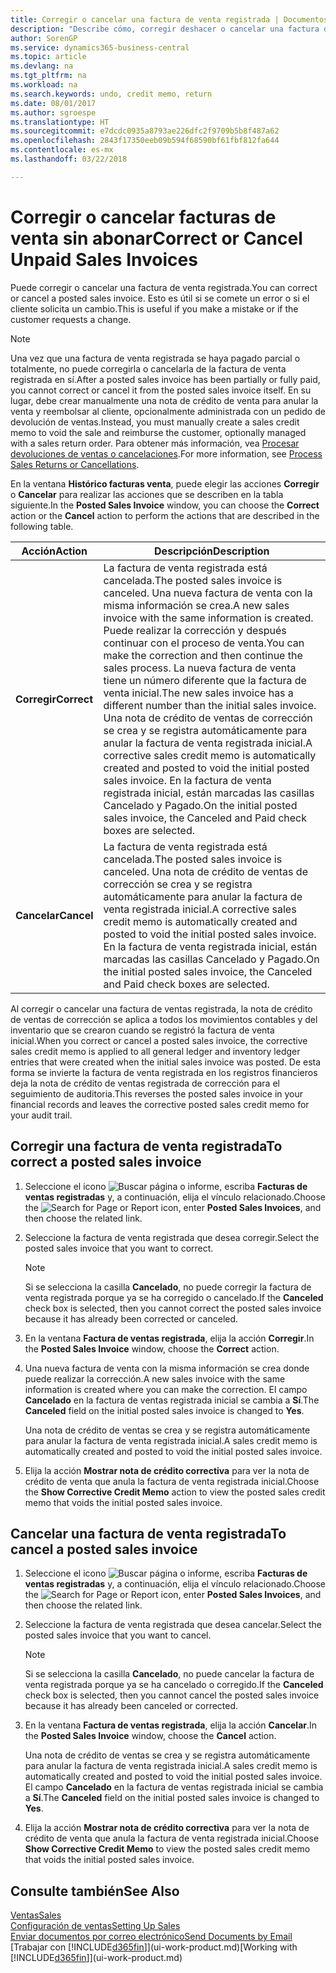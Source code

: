 ```yaml
---
title: Corregir o cancelar una factura de venta registrada | Documentos de Microsoft
description: "Describe cómo, corregir deshacer o cancelar una factura de venta registrada y aplicar una nota de crédito de venta."
author: SorenGP
ms.service: dynamics365-business-central
ms.topic: article
ms.devlang: na
ms.tgt_pltfrm: na
ms.workload: na
ms.search.keywords: undo, credit memo, return
ms.date: 08/01/2017
ms.author: sgroespe
ms.translationtype: HT
ms.sourcegitcommit: e7dcdc0935a8793ae226dfc2f9709b5b8f487a62
ms.openlocfilehash: 2843f17350eeb09b594f68590bf61fbf812fa644
ms.contentlocale: es-mx
ms.lasthandoff: 03/22/2018

---
```

# <a name="correct-or-cancel-unpaid-sales-invoices"></a><span data-ttu-id="a7272-103">Corregir o cancelar facturas de venta sin abonar</span><span class="sxs-lookup"><span data-stu-id="a7272-103">Correct or Cancel Unpaid Sales Invoices</span></span>
<span data-ttu-id="a7272-104">Puede corregir o cancelar una factura de venta registrada.</span><span class="sxs-lookup"><span data-stu-id="a7272-104">You can correct or cancel a posted sales invoice.</span></span> <span data-ttu-id="a7272-105">Esto es útil si se comete un error o si el cliente solicita un cambio.</span><span class="sxs-lookup"><span data-stu-id="a7272-105">This is useful if you make a mistake or if the customer requests a change.</span></span>

> [!NOTE]  
>   <span data-ttu-id="a7272-106">Una vez que una factura de venta registrada se haya pagado parcial o totalmente, no puede corregirla o cancelarla de la factura de venta registrada en sí.</span><span class="sxs-lookup"><span data-stu-id="a7272-106">After a posted sales invoice has been partially or fully paid, you cannot correct or cancel it from the posted sales invoice itself.</span></span> <span data-ttu-id="a7272-107">En su lugar, debe crear manualmente una nota de crédito de venta para anular la venta y reembolsar al cliente, opcionalmente administrada con un pedido de devolución de ventas.</span><span class="sxs-lookup"><span data-stu-id="a7272-107">Instead, you must manually create a sales credit memo to void the sale and reimburse the customer, optionally managed with a sales return order.</span></span> <span data-ttu-id="a7272-108">Para obtener más información, vea [Procesar devoluciones de ventas o cancelaciones](sales-how-process-sales-returns-cancellations.md).</span><span class="sxs-lookup"><span data-stu-id="a7272-108">For more information, see [Process Sales Returns or Cancellations](sales-how-process-sales-returns-cancellations.md).</span></span>

<span data-ttu-id="a7272-109">En la ventana **Histórico facturas venta**, puede elegir las acciones **Corregir** o **Cancelar** para realizar las acciones que se describen en la tabla siguiente.</span><span class="sxs-lookup"><span data-stu-id="a7272-109">In the **Posted Sales Invoice** window, you can choose the **Correct** action or the **Cancel** action to perform the actions that are described in the following table.</span></span>

| <span data-ttu-id="a7272-110">Acción</span><span class="sxs-lookup"><span data-stu-id="a7272-110">Action</span></span> | <span data-ttu-id="a7272-111">Descripción</span><span class="sxs-lookup"><span data-stu-id="a7272-111">Description</span></span> |
| --- | --- |
| <span data-ttu-id="a7272-112">**Corregir**</span><span class="sxs-lookup"><span data-stu-id="a7272-112">**Correct**</span></span> |<span data-ttu-id="a7272-113">La factura de venta registrada está cancelada.</span><span class="sxs-lookup"><span data-stu-id="a7272-113">The posted sales invoice is canceled.</span></span> <span data-ttu-id="a7272-114">Una nueva factura de venta con la misma información se crea.</span><span class="sxs-lookup"><span data-stu-id="a7272-114">A new sales invoice with the same information is created.</span></span> <span data-ttu-id="a7272-115">Puede realizar la corrección y después continuar con el proceso de venta.</span><span class="sxs-lookup"><span data-stu-id="a7272-115">You can make the correction and then continue the sales process.</span></span> <span data-ttu-id="a7272-116">La nueva factura de venta tiene un número diferente que la factura de venta inicial.</span><span class="sxs-lookup"><span data-stu-id="a7272-116">The new sales invoice has a different number than the initial sales invoice.</span></span> <span data-ttu-id="a7272-117">Una nota de crédito de ventas de corrección se crea y se registra automáticamente para anular la factura de venta registrada inicial.</span><span class="sxs-lookup"><span data-stu-id="a7272-117">A corrective sales credit memo is automatically created and posted to void the initial posted sales invoice.</span></span> <span data-ttu-id="a7272-118">En la factura de venta registrada inicial, están marcadas las casillas Cancelado y Pagado.</span><span class="sxs-lookup"><span data-stu-id="a7272-118">On the initial posted sales invoice, the Canceled and Paid check boxes are selected.</span></span> |
| <span data-ttu-id="a7272-119">**Cancelar**</span><span class="sxs-lookup"><span data-stu-id="a7272-119">**Cancel**</span></span> |<span data-ttu-id="a7272-120">La factura de venta registrada está cancelada.</span><span class="sxs-lookup"><span data-stu-id="a7272-120">The posted sales invoice is canceled.</span></span> <span data-ttu-id="a7272-121">Una nota de crédito de ventas de corrección se crea y se registra automáticamente para anular la factura de venta registrada inicial.</span><span class="sxs-lookup"><span data-stu-id="a7272-121">A corrective sales credit memo is automatically created and posted to void the initial posted sales invoice.</span></span> <span data-ttu-id="a7272-122">En la factura de venta registrada inicial, están marcadas las casillas Cancelado y Pagado.</span><span class="sxs-lookup"><span data-stu-id="a7272-122">On the initial posted sales invoice, the Canceled and Paid check boxes are selected.</span></span> |

<span data-ttu-id="a7272-123">Al corregir o cancelar una factura de ventas registrada, la nota de crédito de ventas de corrección se aplica a todos los movimientos contables y del inventario que se crearon cuando se registró la factura de venta inicial.</span><span class="sxs-lookup"><span data-stu-id="a7272-123">When you correct or cancel a posted sales invoice, the corrective sales credit memo is applied to all general ledger and inventory ledger entries that were created when the initial sales invoice was posted.</span></span> <span data-ttu-id="a7272-124">De esta forma se invierte la factura de venta registrada en los registros financieros deja la nota de crédito de ventas registrada de corrección para el seguimiento de auditoria.</span><span class="sxs-lookup"><span data-stu-id="a7272-124">This reverses the posted sales invoice in your financial records and leaves the corrective posted sales credit memo for your audit trail.</span></span>

## <a name="to-correct-a-posted-sales-invoice"></a><span data-ttu-id="a7272-125">Corregir una factura de venta registrada</span><span class="sxs-lookup"><span data-stu-id="a7272-125">To correct a posted sales invoice</span></span>
1. <span data-ttu-id="a7272-126">Seleccione el icono ![Buscar página o informe](media/ui-search/search_small.png "icono Buscar página o informe"), escriba **Facturas de ventas registradas** y, a continuación, elija el vínculo relacionado.</span><span class="sxs-lookup"><span data-stu-id="a7272-126">Choose the ![Search for Page or Report](media/ui-search/search_small.png "Search for Page or Report icon") icon, enter **Posted Sales Invoices**, and then choose the related link.</span></span>  
2. <span data-ttu-id="a7272-127">Seleccione la factura de venta registrada que desea corregir.</span><span class="sxs-lookup"><span data-stu-id="a7272-127">Select the posted sales invoice that you want to correct.</span></span>

    > [!NOTE]  
    >   <span data-ttu-id="a7272-128">Si se selecciona la casilla **Cancelado**, no puede corregir la factura de venta registrada porque ya se ha corregido o cancelado.</span><span class="sxs-lookup"><span data-stu-id="a7272-128">If the **Canceled** check box is selected, then you cannot correct the posted sales invoice because it has already been corrected or canceled.</span></span>
3. <span data-ttu-id="a7272-129">En la ventana **Factura de ventas registrada**, elija la acción **Corregir**.</span><span class="sxs-lookup"><span data-stu-id="a7272-129">In the **Posted Sales Invoice** window, choose the **Correct** action.</span></span>  
4. <span data-ttu-id="a7272-130">Una nueva factura de venta con la misma información se crea donde puede realizar la corrección.</span><span class="sxs-lookup"><span data-stu-id="a7272-130">A new sales invoice with the same information is created where you can make the correction.</span></span> <span data-ttu-id="a7272-131">El campo **Cancelado** en la factura de ventas registrada inicial se cambia a **Sí**.</span><span class="sxs-lookup"><span data-stu-id="a7272-131">The **Canceled** field on the initial posted sales invoice is changed to **Yes**.</span></span>

    <span data-ttu-id="a7272-132">Una nota de crédito de ventas se crea y se registra automáticamente para anular la factura de venta registrada inicial.</span><span class="sxs-lookup"><span data-stu-id="a7272-132">A sales credit memo is automatically created and posted to void the initial posted sales invoice.</span></span>
5. <span data-ttu-id="a7272-133">Elija la acción **Mostrar nota de crédito correctiva** para ver la nota de crédito de venta que anula la factura de venta registrada inicial.</span><span class="sxs-lookup"><span data-stu-id="a7272-133">Choose the **Show Corrective Credit Memo** action to view the posted sales credit memo that voids the initial posted sales invoice.</span></span>

## <a name="to-cancel-a-posted-sales-invoice"></a><span data-ttu-id="a7272-134">Cancelar una factura de venta registrada</span><span class="sxs-lookup"><span data-stu-id="a7272-134">To cancel a posted sales invoice</span></span>
1. <span data-ttu-id="a7272-135">Seleccione el icono ![Buscar página o informe](media/ui-search/search_small.png "icono Buscar página o informe"), escriba **Facturas de ventas registradas** y, a continuación, elija el vínculo relacionado.</span><span class="sxs-lookup"><span data-stu-id="a7272-135">Choose the ![Search for Page or Report](media/ui-search/search_small.png "Search for Page or Report icon") icon, enter **Posted Sales Invoices**, and then choose the related link.</span></span>  
2. <span data-ttu-id="a7272-136">Seleccione la factura de venta registrada que desea cancelar.</span><span class="sxs-lookup"><span data-stu-id="a7272-136">Select the posted sales invoice that you want to cancel.</span></span>

    > [!NOTE]  
    >   <span data-ttu-id="a7272-137">Si se selecciona la casilla **Cancelado**, no puede cancelar la factura de venta registrada porque ya se ha cancelado o corregido.</span><span class="sxs-lookup"><span data-stu-id="a7272-137">If the **Canceled** check box is selected, then you cannot cancel the posted sales invoice because it has already been canceled or corrected.</span></span>
3. <span data-ttu-id="a7272-138">En la ventana **Factura de ventas registrada**, elija la acción **Cancelar**.</span><span class="sxs-lookup"><span data-stu-id="a7272-138">In the **Posted Sales Invoice** window, choose the **Cancel** action.</span></span>

    <span data-ttu-id="a7272-139">Una nota de crédito de ventas se crea y se registra automáticamente para anular la factura de venta registrada inicial.</span><span class="sxs-lookup"><span data-stu-id="a7272-139">A sales credit memo is automatically created and posted to void the initial posted sales invoice.</span></span> <span data-ttu-id="a7272-140">El campo **Cancelado** en la factura de ventas registrada inicial se cambia a **Sí**.</span><span class="sxs-lookup"><span data-stu-id="a7272-140">The **Canceled** field on the initial posted sales invoice is changed to **Yes**.</span></span>
4. <span data-ttu-id="a7272-141">Elija la acción **Mostrar nota de crédito correctiva** para ver la nota de crédito de venta que anula la factura de venta registrada inicial.</span><span class="sxs-lookup"><span data-stu-id="a7272-141">Choose **Show Corrective Credit Memo** to view the posted sales credit memo that voids the initial posted sales invoice.</span></span>

## <a name="see-also"></a><span data-ttu-id="a7272-142">Consulte también</span><span class="sxs-lookup"><span data-stu-id="a7272-142">See Also</span></span>
[<span data-ttu-id="a7272-143">Ventas</span><span class="sxs-lookup"><span data-stu-id="a7272-143">Sales</span></span>](sales-manage-sales.md)  
[<span data-ttu-id="a7272-144">Configuración de ventas</span><span class="sxs-lookup"><span data-stu-id="a7272-144">Setting Up Sales</span></span>](sales-setup-sales.md)  
[<span data-ttu-id="a7272-145">Enviar documentos por correo electrónico</span><span class="sxs-lookup"><span data-stu-id="a7272-145">Send Documents by Email</span></span>](ui-how-send-documents-email.md)  
<span data-ttu-id="a7272-146">[Trabajar con [!INCLUDE[d365fin](includes/d365fin_md.md)]](ui-work-product.md)</span><span class="sxs-lookup"><span data-stu-id="a7272-146">[Working with [!INCLUDE[d365fin](includes/d365fin_md.md)]](ui-work-product.md)</span></span>

